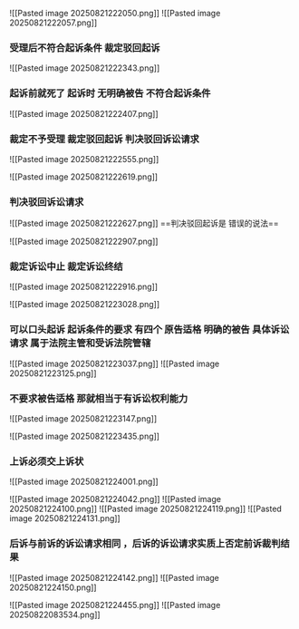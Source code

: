 
![[Pasted image 20250821222050.png]]
![[Pasted image 20250821222057.png]]
### 受理后不符合起诉条件 裁定驳回起诉
![[Pasted image 20250821222343.png]]
### 起诉前就死了 起诉时 无明确被告 不符合起诉条件
![[Pasted image 20250821222407.png]]

### 裁定不予受理 裁定驳回起诉 判决驳回诉讼请求
![[Pasted image 20250821222555.png]]


![[Pasted image 20250821222619.png]]
### 判决驳回诉讼请求 
![[Pasted image 20250821222627.png]]
==判决驳回起诉是 错误的说法==


![[Pasted image 20250821222907.png]]
### 裁定诉讼中止 裁定诉讼终结
![[Pasted image 20250821222916.png]]

![[Pasted image 20250821223028.png]]
### 可以口头起诉  起诉条件的要求 有四个 原告适格 明确的被告 具体诉讼请求 属于法院主管和受诉法院管辖
![[Pasted image 20250821223037.png]]
![[Pasted image 20250821223125.png]]
### 不要求被告适格 那就相当于有诉讼权利能力
![[Pasted image 20250821223147.png]]

![[Pasted image 20250821223435.png]]
### 上诉必须交上诉状
![[Pasted image 20250821224001.png]]

![[Pasted image 20250821224042.png]]
![[Pasted image 20250821224100.png]]
![[Pasted image 20250821224119.png]]
![[Pasted image 20250821224131.png]]
### 后诉与前诉的诉讼请求相同 ，后诉的诉讼请求实质上否定前诉裁判结果
![[Pasted image 20250821224142.png]]
![[Pasted image 20250821224150.png]]

![[Pasted image 20250821224455.png]]
![[Pasted image 20250822083534.png]]